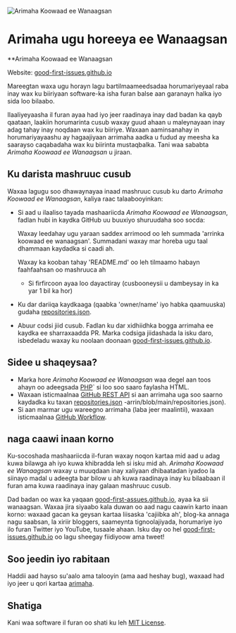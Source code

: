 ![Arimaha Koowaad ee Wanaagsan](./assets/github/social-preview.png)

# Arimaha ugu horeeya ee Wanaagsan

**Arimaha Koowaad ee Wanaagsan

Website: [good-first-issues.github.io](https://good-first-issues.github.io)

Mareegtan waxa ugu horayn lagu bartilmaameedsadaa horumariyeyaal raba inay wax ku biiriyaan software-ka isha furan balse aan garanayn halka iyo sida loo bilaabo.

Ilaaliyeyaasha il furan ayaa had iyo jeer raadinaya inay dad badan ka qayb qaataan, laakiin horumarinta cusub waxay guud ahaan u maleynayaan inay adag tahay inay noqdaan wax ku biiriye. Waxaan aaminsanahay in horumariyayaashu ay hagaajiyaan arrimaha aadka u fudud ay meesha ka saarayso caqabadaha wax ku biirinta mustaqbalka. Tani waa sababta *Arimaha Koowaad ee Wanaagsan* u jiraan.

## Ku darista mashruuc cusub

Waxaa lagugu soo dhawaynayaa inaad mashruuc cusub ku darto *Arimaha Koowaad ee Wanaagsan*, kaliya raac talaabooyinkan:

- Si aad u ilaaliso tayada mashaariicda *Arimaha Koowaad ee Wanaagsan*, fadlan hubi in kaydka GitHub uu buuxiyo shuruudaha soo socda:

     Waxay leedahay ugu yaraan saddex arrimood oo leh summada 'arrinka koowaad ee wanaagsan'. Summadani waxay mar horeba ugu taal dhammaan kaydadka si caadi ah.

     Waxay ka kooban tahay 'README.md' oo leh tilmaamo habayn faahfaahsan oo mashruuca ah

     - Si firfircoon ayaa loo dayactiray (cusbooneysii u dambeysay in ka yar 1 bil ka hor)

- Ku dar dariiqa kaydkaaga (qaabka 'owner/name' iyo habka qaamuuska) gudaha [repositories.json](https://github.com/gomzyakov/good-first-issue/blob/main/repositories.json).

- Abuur codsi jiid cusub. Fadlan ku dar xidhiidhka bogga arrimaha ee kaydka ee sharraxaadda PR. Marka codsiga jiidashada la isku daro, isbedeladu waxay ku noolaan doonaan [good-first-issues.github.io](https://good-first-issues.github.io).

## Sidee u shaqeysaa?

- Marka hore *Arimaha Koowaad ee Wanaagsan* waa degel aan toos ahayn oo adeegsada [PHP](https://www.php.net)` si loo soo saaro faylasha HTML.
- Waxaan isticmaalnaa [GitHub REST API](https://docs.github.com/en/rest) si aan arrimaha uga soo saarno kaydadka ku taxan [repositories.json](https://github.com/gomzyakov/good-first) -arrin/blob/main/repositories.json).
- Si aan marmar ugu wareegno arrimaha (laba jeer maalintii), waxaan isticmaalnaa [GitHub Workflow](https://docs.github.com/en/actions/using-workflows).

## naga caawi inaan korno

Ku-socoshada mashaariicda il-furan waxay noqon kartaa mid aad u adag kuwa bilawga ah iyo kuwa khibradda leh si isku mid ah. *Arimaha Koowaad ee Wanaagsan* waxay u muuqdaan inay xaliyaan dhibaatadan iyadoo la siinayo madal u adeegta bar bilow u ah kuwa raadinaya inay ku bilaabaan il furan ama kuwa raadinaya inay galaan mashruuc cusub.

Dad badan oo wax ka yaqaan [good-first-assues.github.io](https://good-first-issues.github.io), ayaa ka sii wanaagsan. Waxaa jira siyaabo kala duwan oo aad nagu caawin karto inaan korno: waxaad gacan ka geysan kartaa liisaska 'cajiibka ah', blog-ka annaga nagu saabsan, la xiriir bloggers, saameynta tignoolajiyada, horumariye iyo ilo furan Twitter iyo YouTube, tusaale ahaan. Isku day oo hel [good-first-issues.github.io](https://good-first-issues.github.io) oo lagu sheegay fiidiyoow ama tweet!

## Soo jeedin iyo rabitaan

Haddii aad hayso su'aalo ama talooyin (ama aad heshay bug), waxaad had iyo jeer u qori kartaa [arimaha](https://github.com/good-first-issues/good-first-issues.github.io/issues).

## Shatiga

Kani waa software il furan oo shati ku leh [MIT License](https://github.com/good-first-issues/good-first-issues.github.io/blob/main/LICENSE).